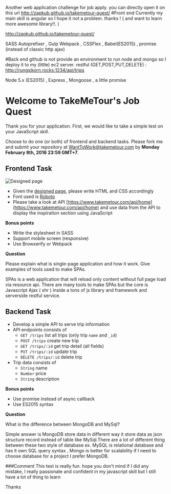 

Another web application challenge for job apply.
you can directly open it on this url http://zapkub.github.io/takemetour-quest/
#Front end
  Currently my main skill is angular so I hope it not a problem. thanks ! ( and want to learn more awesome library!!. )
  
  http://zapkub.github.io/takemetour-quest/
  
  SASS Autoprefixer , Gulp Webpack , CSSFlex , Babel(ES2015) , promise (instead of classic http ajax)

#Back end
  github is not provide an environment to run node and mongo so I deploy it to my (little) ec2 server.
  restful (GET,POST,PUT,DELETE) : http://rungsikorn.rocks:1234/api/trips
  
  Node 5.x (ES2015) , Express , Mongoose , a little promise



Welcome to TakeMeTour's Job Quest
===

Thank you for your application. First, we would like to take a simple test on your JavaScript skill. 

Choose to do one (or both) of frontend and backend tasks. Please fork me and submit your repository at [WantToWork@takemetour.com](mailto:WantToWork@takemetour.com) by **Monday February 8th, 2016 23:59 GMT+7**. 

Frontend Task
---
![Designed page](https://raw.github.com/PanJ/job-quest/master/frontend/design.png)

- Given the [designed page](https://raw.github.com/PanJ/job-quest/master/frontend/design.png), please write HTML and CSS accordingly
- Font used is [Roboto](https://www.google.com/fonts#UsePlace:use/Collection:Roboto)
- Please take a look at API [https://www.takemetour.com/api/home](https://www.takemetour.com/api/home) and use data from the API to display the inspiration section using JavaScript

**Bonus points**

- Write the stylesheet in SASS
- Support mobile screen (responsive)
- Use Browserify or Webpack

**Question**

Please explain what is single-page application and how it work. Give examples of tools used to make SPAs.

SPAs is a web application that will reload only content without full page load via resource api. There are many tools to make SPAs but the core is Javascript Ajax ( xhr ) inside a tons of js library and framework and serverside restful service.

Backend Task
---
- Develop a simple API to serve trip information
- API endpoints consists of
  - `GET /trips` list all trips (only trip `name` and `_id`)
  - `POST /trips` create new trip
  - `GET /trips/:id` get trip detail (all fields)
  - `PUT /trips/:id` update trip
  - `DELETE /trips/:id` delete trip
- Trip data consists of
  - `String` name
  - `Number` price
  - `String` description

**Bonus points**

- Use promise instead of async callback
- Use ES2015 syntax

**Question**

What is the difference between MongoDB and MySql?

Simple answer is MongoDB store data in different way it store data as json structure record instead of table like MySql.There are a lot of different thing between these two style of database ex. MySQL is relational database and has it own SQL query syntax , Mongo is better for scalability if I need to choose database for a project I prefer MongoDB.

###Comment
This test is really fun. hope you don't mind if I did any mistake, I really passionate and confident in my javascript skill but I still have a lot of thing to learn

Thanks
